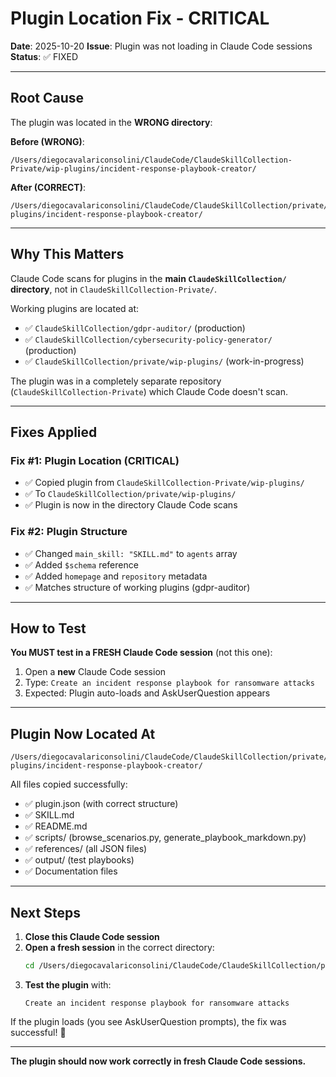 # Plugin Location Fix - CRITICAL

**Date**: 2025-10-20
**Issue**: Plugin was not loading in Claude Code sessions
**Status**: ✅ FIXED

---

## Root Cause

The plugin was located in the **WRONG directory**:

**Before (WRONG)**:
```
/Users/diegocavalariconsolini/ClaudeCode/ClaudeSkillCollection-Private/wip-plugins/incident-response-playbook-creator/
```

**After (CORRECT)**:
```
/Users/diegocavalariconsolini/ClaudeCode/ClaudeSkillCollection/private/wip-plugins/incident-response-playbook-creator/
```

---

## Why This Matters

Claude Code scans for plugins in the **main `ClaudeSkillCollection/` directory**, not in `ClaudeSkillCollection-Private/`.

Working plugins are located at:
- ✅ `ClaudeSkillCollection/gdpr-auditor/` (production)
- ✅ `ClaudeSkillCollection/cybersecurity-policy-generator/` (production)
- ✅ `ClaudeSkillCollection/private/wip-plugins/` (work-in-progress)

The plugin was in a completely separate repository (`ClaudeSkillCollection-Private`) which Claude Code doesn't scan.

---

## Fixes Applied

### Fix #1: Plugin Location (CRITICAL)
- ✅ Copied plugin from `ClaudeSkillCollection-Private/wip-plugins/`
- ✅ To `ClaudeSkillCollection/private/wip-plugins/`
- ✅ Plugin is now in the directory Claude Code scans

### Fix #2: Plugin Structure
- ✅ Changed `main_skill: "SKILL.md"` to `agents` array
- ✅ Added `$schema` reference
- ✅ Added `homepage` and `repository` metadata
- ✅ Matches structure of working plugins (gdpr-auditor)

---

## How to Test

**You MUST test in a FRESH Claude Code session** (not this one):

1. Open a **new** Claude Code session
2. Type: `Create an incident response playbook for ransomware attacks`
3. Expected: Plugin auto-loads and AskUserQuestion appears

---

## Plugin Now Located At

```
/Users/diegocavalariconsolini/ClaudeCode/ClaudeSkillCollection/private/wip-plugins/incident-response-playbook-creator/
```

All files copied successfully:
- ✅ plugin.json (with correct structure)
- ✅ SKILL.md
- ✅ README.md
- ✅ scripts/ (browse_scenarios.py, generate_playbook_markdown.py)
- ✅ references/ (all JSON files)
- ✅ output/ (test playbooks)
- ✅ Documentation files

---

## Next Steps

1. **Close this Claude Code session**
2. **Open a fresh session** in the correct directory:
   ```bash
   cd /Users/diegocavalariconsolini/ClaudeCode/ClaudeSkillCollection/private/wip-plugins/incident-response-playbook-creator
   ```
3. **Test the plugin** with:
   ```
   Create an incident response playbook for ransomware attacks
   ```

If the plugin loads (you see AskUserQuestion prompts), the fix was successful! 🎉

---

**The plugin should now work correctly in fresh Claude Code sessions.**
